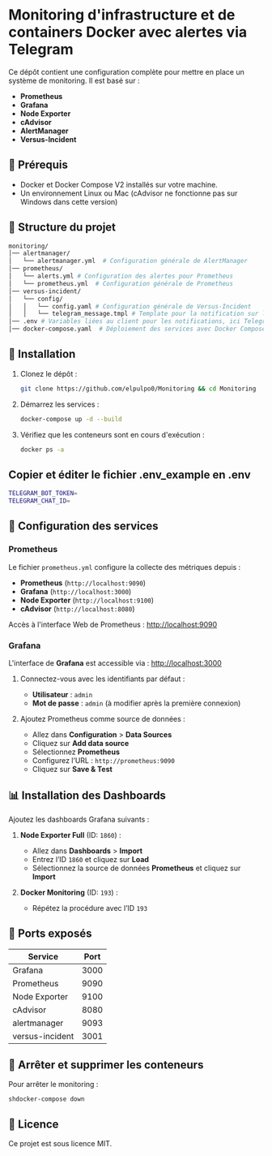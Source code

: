 # Monitoring d'infrastructure et de containers Docker avec alertes via Telegram

Ce dépôt contient une configuration complète pour mettre en place un système de monitoring. Il est basé sur :
- **Prometheus**
- **Grafana**
- **Node Exporter**
- **cAdvisor**
- **AlertManager**
- **Versus-Incident**

## 📌 Prérequis

- Docker et Docker Compose V2 installés sur votre machine.
- Un environnement Linux ou Mac (cAdvisor ne fonctionne pas sur Windows dans cette version)

## 📂 Structure du projet

```sh
monitoring/
│── alertmanager/
│   └── alertmanager.yml  # Configuration générale de AlertManager
│── prometheus/
│   └── alerts.yml # Configuration des alertes pour Prometheus
│   └── prometheus.yml  # Configuration générale de Prometheus
│── versus-incident/
│   └── config/
│   │   └── config.yaml # Configuration générale de Versus-Incident
│   │   └── telegram_message.tmpl # Template pour la notification sur le client Telegram
│── .env # Variables liées au client pour les notifications, ici Telegram
│── docker-compose.yaml  # Déploiement des services avec Docker Compose
```

## 🚀 Installation  

1. Clonez le dépôt :  

   ```sh
   git clone https://github.com/elpulpo0/Monitoring && cd Monitoring
   ```  

2. Démarrez les services :  

   ```sh
   docker-compose up -d --build
   ```  

3. Vérifiez que les conteneurs sont en cours d'exécution :  

   ```sh
   docker ps -a
   ```  

## Copier et éditer le fichier .env_example en .env

```sh
TELEGRAM_BOT_TOKEN=
TELEGRAM_CHAT_ID=
```

## 🔧 Configuration des services  

### Prometheus  

Le fichier `prometheus.yml` configure la collecte des métriques depuis :  
- **Prometheus** (`http://localhost:9090`)  
- **Grafana** (`http://localhost:3000`)  
- **Node Exporter** (`http://localhost:9100`)  
- **cAdvisor** (`http://localhost:8080`)  

Accès à l'interface Web de Prometheus : [http://localhost:9090](http://localhost:9090)  

### Grafana  

L'interface de **Grafana** est accessible via : [http://localhost:3000](http://localhost:3000)  

1. Connectez-vous avec les identifiants par défaut :  
   - **Utilisateur** : `admin`  
   - **Mot de passe** : `admin` (à modifier après la première connexion)  

2. Ajoutez Prometheus comme source de données :  
   - Allez dans **Configuration** > **Data Sources**  
   - Cliquez sur **Add data source**  
   - Sélectionnez **Prometheus**  
   - Configurez l’URL : `http://prometheus:9090`
   - Cliquez sur **Save & Test**  

## 📊 Installation des Dashboards  

Ajoutez les dashboards Grafana suivants :  

1. **Node Exporter Full** (ID: `1860`) :  
   - Allez dans **Dashboards** > **Import**  
   - Entrez l’ID `1860` et cliquez sur **Load**  
   - Sélectionnez la source de données **Prometheus** et cliquez sur **Import**  

2. **Docker Monitoring** (ID: `193`) :  
   - Répétez la procédure avec l’ID `193`  

## 📌 Ports exposés  

| Service          | Port |
|------------------|------|
| Grafana          | 3000 |
| Prometheus       | 9090 |
| Node Exporter    | 9100 |
| cAdvisor         | 8080 |
| alertmanager     | 9093 |
| versus-incident  | 3001 |

## 🛑 Arrêter et supprimer les conteneurs  

Pour arrêter le monitoring :  

```shdocker-compose down```  

## 📝 Licence  

Ce projet est sous licence MIT.  
